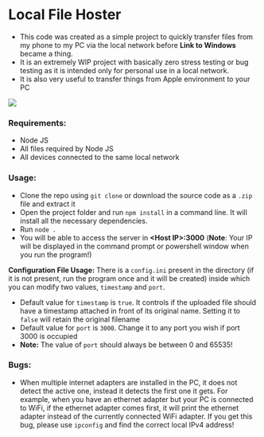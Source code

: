 # Local File Hoster

- This code was created as a simple project to quickly transfer files from my phone to my PC via the local network before **Link to Windows** became a thing.
- It is an extremely WIP project with basically zero stress testing or bug testing as it is intended only for personal use in a local network.
- It is also very useful to transfer things from Apple environment to your PC

![](https://i.imgur.com/sFcWx7j.png)

### Requirements:
- Node JS
- All files required by Node JS
- All devices connected to the same local network

### Usage:
- Clone the repo using `git clone` or download the source code as a `.zip` file and extract it
- Open the project folder and run `npm install` in a command line. It will install all the necessary dependencies.
- Run `node .`
- You will be able to access the server in **\<Host  IP\>:3000** (**Note**: Your IP will be displayed in the command prompt or powershell window when you run the program!)

**Configuration File Usage:**
There is a `config.ini` present in the directory (if it is not present, run the program once and it will be created) inside which you can modify two values, `timestamp` and `port`.
- Default value for `timestamp` is `true`. It controls if the uploaded file should have a timestamp attached in front of its original name. Setting it to `false` will retain the original filename
- Default value for `port` is `3000`. Change it to any port you wish if port 3000 is occupied
- **Note:** The value of `port` should always be between 0 and 65535!

### Bugs:
- When multiple internet adapters are installed in the PC, it does not detect the active one, instead it detects the first one it gets.
For example, when you have an ethernet adapter but your PC is connected to WiFi, if the ethernet adapter comes first, it will print the ethernet adapter instead of the currently connected WiFi adapter.
If you get this bug, please use `ipconfig` and find the correct local IPv4 address!